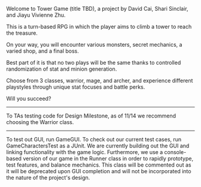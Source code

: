 Welcome to Tower Game (title TBD), a project by David Cai, Shari Sinclair, and Jiayu Vivienne Zhu.

This is a turn-based RPG in which the player aims to climb a tower to reach the treasure.

On your way, you will encounter various monsters, secret mechanics, a varied shop, and a final boss.

Best part of it is that no two plays will be the same thanks to controlled randomization of stat and minion generation.

Choose from 3 classes, warrior, mage, and archer, and experience different playstyles through unique stat focuses and battle perks.

Will you succeed?

-------

To TAs testing code for Design Milestone, as of 11/14 we recommend choosing the Warrior class.

-------

To test out GUI, run GameGUI. To check out our current test cases, run GameCharactersTest as a JUnit. We are currently building out the GUI and linking functionality with the game logic. Furthermore, we use a console-based version of our game in the Runner class in order to rapidly prototype, test features, and balance mechanics. This class will be commented out as it will be deprecated upon GUI completion and will not be incorporated into the nature of the project's design.
